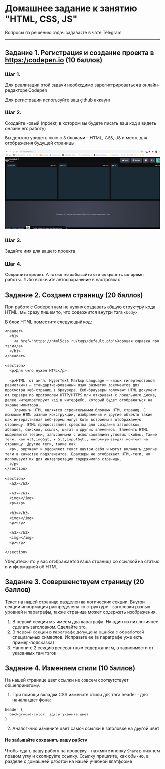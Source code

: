 # Домашнее задание к занятию "HTML, CSS, JS" 

Вопросы по решению задач задавайте в чате Telegram

---

## Задание 1. Регистрация и создание проекта в https://codepen.io (10 баллов)

### Шаг 1. 
Для реализации этой задачи необходимо зарегистрироваться в онлайн-редакторе Codepen

Для регистрации используйте ваш github аккаунт

### Шаг 2. 
Создайте новый (проект, в котором вы будете писать ваш код и видеть онлайн его работу)

Вы должны увидеть окно с 3 блоками - HTML, CSS, JS и место для отображения будущей страницы

![Изображение Codepen](https://github.com/Melnioks/hometask-5-HTML-CSS/blob/main/scr1.jpg)

### Шаг 3.
Задайте имя для вашего проекта

### Шаг 4.
Сохраните проект. А также не забывайте его сохранять во время работы. Либо включите автосохранение в настройках


## Задание 2. Создаем страницу (20 баллов)

При работе с Codepen нам не нужно создавать общую структуру кода HTML, мы сразу пишем то, что содержится внутри тэга `<body>`

В блок HTML поместите следующий код:

```
<header>
  <h1>
    <a href="https://html5css.ru/tags/default.php">Хорошая справка про тэги</a>
  </h1>
</header>

<section>
  <p>Для чего нужен HTML</p>

  <p>HTML (от англ. HyperText Markup Language — «язык гипертекстовой разметки») — стандартизированный язык разметки документов для просмотра веб-страниц в браузере. Веб-браузеры получают HTML документ от сервера по протоколам HTTP/HTTPS или открывают с локального диска, далее интерпретируют код в интерфейс, который будет отображаться на экране монитора.
    Элементы HTML являются строительными блоками HTML страниц. С помощью HTML разные конструкции, изображения и другие объекты такие как интерактивная веб-формы могут быть встроены в отображаемую страницу. HTML предоставляет средства для создания заголовков, абзацев, списков, ссылок, цитат и других элементов. Элементы HTML выделяются тегами, записанными с использованием угловых скобок. Такие теги, как &lt;img&gt; и &lt;input&gt;, напрямую вводят контент на страницу. Другие теги, такие как
  <p>, окружают и оформляют текст внутри себя и могут включать другие теги в качестве подэлементов. Браузеры не отображают HTML-теги, но используют их для интерпретации содержимого страницы.
  </p>
</section>

<section>
  <h2></h2>

  <h3></h3>
  <img></img>
  <p></p>

  <h3></h3>
  <img></img>
  <p></p>

  <h3></h3>
  <img></img>
  <p></p>

</section>
```
Убедитесь что у вас отображается ваша страница со ссылкой на статью и информацией об HTML

## Задание 3. Совершенствуем страницу (20 баллов)

Текст на нашей странице разделен на логические секции. Внутри секции информация распределена по структуре - заголовки разных уровней и параграфы, также страница может содержать изображения. 

1. В первой секции мы имеем два параграфа. Но один из них логичнее сделать заголовком. Сделайте это.
2. В первой секции в параграфе допущена ошибка с обработкой специальных символов. Исправьте ее (в параграфе уже есть пример-подсказка)
3. Напоните 2 секцию релевантным содержанием, в зависимости от указанных там тэгов

## Задание 4. Изменяем стили (10 баллов)

На нашей странице цвет ссылки не совсем соотвутствует общепринятому. 
1. При помощи вкладки CSS измените стили для тэга header - для начала цвет фона:
```
header {
  background-color: здесь укажите цвет
}
```
2. Аналогично измените цвет самой ссылки в заголовке на другой цвет

#### Не забывайте сохранять вашу работу

Чтобы сдать вашу работу на проверку - нажмите кнопку `Share` в нижнем правом углу и скопируйте ссылку. Ссылку пришлите, как обычно, в разделе с домашней работой на нашей учебной платформе
